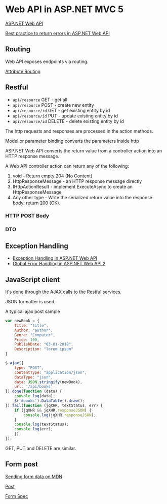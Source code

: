 ﻿# Web API in ASP.NET MVC 5

[ASP.NET Web API](https://docs.microsoft.com/en-us/aspnet/web-api/)

[Best practice to return errors in ASP.NET Web API
](https://stackoverflow.com/questions/10732644/best-practice-to-return-errors-in-asp-net-web-api/34890211)

## Routing

Web API exposes endpoints via routing.

[Attribute Routing](https://docs.microsoft.com/en-us/aspnet/web-api/overview/web-api-routing-and-actions/create-a-rest-api-with-attribute-routing)

## Restful
- `api/resource` GET - get all
- `api/resource` POST - create new entity
- `api/resource/id` GET - get existing entity by id
- `api/resource/id` PUT - update existing entity by id
- `api/resource/id` DELETE - delete existing entity by id

The http requests and responses are processed in the action methods.

Model or parameter binding converts the parameters inside http

ASP.NET Web API converts the return value from a controller action into an HTTP response message.

A Web API controller action can return any of the following:

1. void - Return empty 204 (No Content)
2. HttpResponseMessage - an HTTP response message directly
3. IHttpActionResult - implement ExecuteAsync to create an HttpResponseMessage
4. Any other type - Write the serialized return value into the response body; return 200 (OK).

### HTTP POST Body

### DTO

## Exception Handling

- [Exception Handling in ASP.NET Web API](https://docs.microsoft.com/en-us/aspnet/web-api/overview/error-handling/exception-handling)
- [Global Error Handling in ASP.NET Web API 2](https://docs.microsoft.com/en-us/aspnet/web-api/overview/error-handling/web-api-global-error-handling)

## JavaScript client

It's done through the AJAX calls to the Restful services.

JSON formatter is used.

A typical ajax post sample
```js
var newBook = {
    Title: "title",
    Author: "author",
    Genre: "Computer",
    Price: 100,
    PublishDate: "03-01-2018",
    Description: "lorem ipsum"
}

$.ajax({
    type: "POST",
    contentType: "application/json",
    dataType: "json",
    data: JSON.stringify(newBook),
    url: '/api/books'
}).done(function (data) {
    console.log(data);
    $('#books').DataTable().draw();
}).fail(function (jqXHR, textStatus, err) {
    if (jqXHR && jqXHR.responseJSON) {
        console.log(jqXHR.responseJSON);
    }
    console.log(textStatus);
    console.log(err);
    });
});
```

GET, PUT and DELETE are similar. 

## Form post

[Sending form data on MDN](https://developer.mozilla.org/en-US/docs/Learn/HTML/Forms/Sending_and_retrieving_form_data)

[Post](https://developer.mozilla.org/en-US/docs/Web/HTTP/Methods/POST)

[Form Spec](https://www.w3.org/TR/html52/sec-forms.html)